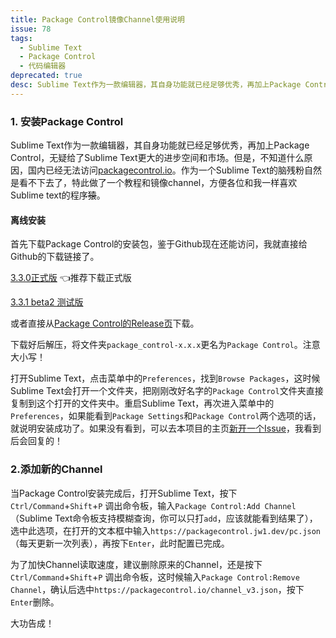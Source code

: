 ```yaml
---
title: Package Control镜像Channel使用说明
issue: 78
tags: 
  - Sublime Text
  - Package Control
  - 代码编辑器
deprecated: true
desc: Sublime Text作为一款编辑器，其自身功能就已经足够优秀，再加上Package Control，无疑给了Sublime Text更大的进步空间和市场
---
```


### 1. 安装Package Control

Sublime Text作为一款编辑器，其自身功能就已经足够优秀，再加上Package Control，无疑给了Sublime Text更大的进步空间和市场。但是，不知道什么原因，国内已经无法访问[packagecontrol.io](https://packagecontrol.io)。作为一个Sublime Text的脑残粉自然是看不下去了，特此做了一个教程和镜像channel，方便各位和我一样喜欢Sublime text的程序~~猿~~。

#### 离线安装

首先下载Package Control的安装包，鉴于Github现在还能访问，我就直接给Github的下载链接了。

[3.3.0正式版](https://github.com/wbond/package_control/releases/tag/3.3.0) 👈推荐下载正式版

[3.3.1 beta2 测试版](https://github.com/wbond/package_control/releases/tag/3.3.0)

或者直接从[Package Control的Release页](https://github.com/wbond/package_control/releases/)下载。

下载好后解压，将文件夹`package_control-x.x.x`更名为`Package Control`。注意大小写！

打开Sublime Text，点击菜单中的`Preferences`，找到`Browse Packages`，这时候Sublime Text会打开一个文件夹，把刚刚改好名字的`Package Control`文件夹直接复制到这个打开的文件夹中。重启Sublime Text，再次进入菜单中的`Preferences`，如果能看到`Package Settings`和`Package Control`两个选项的话，就说明安装成功了。如果没有看到，可以去本项目的主页[新开一个Issue](https://github.com/Jacky-88/mirror-channel-of-packagecontrol/issues)，我看到后会回复的！

### 2.添加新的Channel

当Package Control安装完成后，打开Sublime Text，按下`Ctrl/Command`+`Shift`+`P` 调出命令板，输入`Package Control:Add Channel`（Sublime Text命令板支持模糊查询，你可以只打`add`，应该就能看到结果了），选中此选项，在打开的文本框中输入`https://packagecontrol.jw1.dev/pc.json`（每天更新一次列表），再按下`Enter`，此时配置已完成。

为了加快Channel读取速度，建议删除原来的Channel，还是按下`Ctrl/Command`+`Shift`+`P` 调出命令板，这时候输入`Package Control:Remove Channel`，确认后选中`https://packagecontrol.io/channel_v3.json`，按下`Enter`删除。

大功告成！
